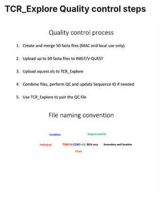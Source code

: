 # TCR_Explore Quality control steps

<img src="IMAGES/Slide1.png" width="1140">

<img src="IMAGES/Slide2.png" width="1140">
